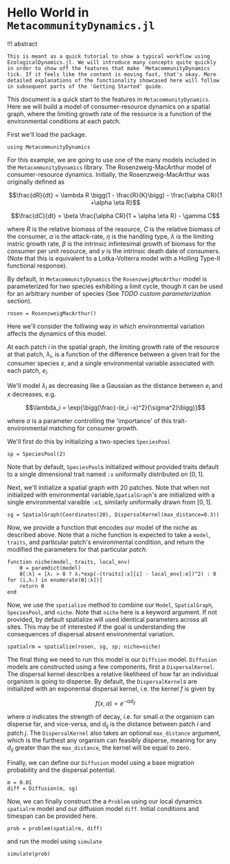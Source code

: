 # Hello World in  `MetacommunityDynamics.jl`

!!! abstract

    This is meant as a quick tutorial to show a typical workflow using EcologicalDynamics.jl. We will introduce many concepts quite quickly in order to show off the features that make `MetacommunityDynamics` tick. If it feels like the content is moving fast, that's okay. More detailed explanations of the functionality showcased here will follow in subsequent parts of the 'Getting Started' guide.

This document is a quick start to the features in `MetacommunityDynamics`. Here we will
build a model of consumer-resource dynamics on a spatial graph, where the
limiting growth rate of the resource is a function of the environmental
conditions at each patch.

First we'll load the package.

```@example 1
using MetacommunityDynamics
```

For this example, we are going to use one of the many models included in the
`MetacommunityDynamics` library. The Rosenzweig-MacArthur model of
consumer-resource dynamics. Initially, the Rosenzweig-MacArthur was originally
defined as  

$$\frac{dR}{dt} = \lambda R \bigg(1 - \frac{R}{K}\bigg) - \frac{\alpha CR}{1
+\alpha \eta R}$$

$$\frac{dC}{dt} = \beta \frac{\alpha CR}{1 + \alpha \eta R} - \gamma   C$$

where $R$ is the relative biomass of the resource, $C$ is the relative biomass
of the consumer, $\alpha$ is the attack-rate, $\eta$ is the handling type,
$\lambda$ is the limiting instric growth rate,  $\beta$ is the intrinsic
infintesimal growth of biomass for the consumer per unit resource, and $\gamma$
is the intrinsic death date of consumers. (Note that this is equivalent to a
Lotka-Volterra model with a Holling Type-II functional response).

By default, in `MetacommunityDynamics` the `RosenzweigMacArthur` model is parameterized
for two species exhibiting a limit cycle, though it can be used for an arbitrary
number of species (See _TODO custom parameterization_ section). 

```@example 1
rosen = RosenzweigMacArthur()
```

Here we'll consider the folliwing way in which environmental variation affects
the dynamics of this model.

At each patch $i$ in the spatial graph, the limiting growth rate of the resource
at that patch, $\lambda_i$, is a function of the difference between a given
trait for the consumer species $x$, and a single environmental variable
associated with each patch, $e_i$. 

We'll model $\lambda_i$ as decreasing like a Gaussian as the distance between
$e_i$ and $x$ decreases, e.g. 

$$\lambda_i = \exp{\bigg(\frac{-(e_i -x)^2}{\sigma^2}\bigg)}$$

where $\sigma$ is a parameter controlling the 'importance' of this
trait-environmental matching for consumer growth.


We'll first do this by initializing a two-species `SpeciesPool`

```@example 1
sp = SpeciesPool(2)
```

Note that by default, `SpeciesPool`s initialized without provided traits default
to a single dimensional trait named `:x` uniformally distributed on $[0,1]$. 

Next, we'll initialize a spatial graph with 20 patches. Note that when not
initialized with environmental variable,`SpatialGraph`'s are initialized with a
single environmental varaible `:e1`, similarly uniformally drawn from $[0,1]$.

```@example 1; ansicolor=true
sg = SpatialGraph(Coordinates(20), DispersalKernel(max_distance=0.3))
```

Now, we provide a function that encodes our model of the niche as described
above. Note that a niche function is expected to take a `model`, `traits`, and
particular patch's environmental condition, and return the modified the parameters for that
particular _patch_.


```@example 1
function niche(model, traits, local_env)
    θ = paramdict(model)
    θ[:λ] = [λᵢ > 0 ? λᵢ*exp(-(traits[:x][i] - local_env[:e])^2) : 0 for (i,λᵢ) in enumerate(θ[:λ])]
    return θ
end
```

Now, we use the `spatialize` method to combine our `Model`, `SpatialGraph`,
`SpeciesPool`, and `niche`. Note that `niche` here is a keyword argument. If not
provided, by default spatialize will used identical parameters across all sites.
This may be of interested if the goal is understanding the consequences of
dispersal absent environmental variation.

```@example 1
spatialrm = spatialize(rosen, sg, sp; niche=niche)
```

The final thing we need to run this model is our `Diffsion` model.
`Diffusion` models are constructed using a few components, first a
`DispersalKernel`. The dispersal kernel describes a relative likeliheed of how
far an individual organism is going to disperse. By default,
the `DispersalKernel`s are initialized with an exponential dispersal kernel,
i.e. the kernel $f$ is given by 

$$f(x, \alpha) = e^{-\alpha d_{ij}}$$

where $\alpha$ indicates the strength of decay, i.e. for small $\alpha$ the
organism can disperse far, and vice-versa, and $d_{ij}$ is the distance between
patch $i$ and patch $j$.  The `DispersalKernel` also takes an optional
`max_distance` argument, which is the furthest any organism can feasibly
disperse, meaning for any $d_{ij}$ greater than the `max_distance`, the kernel
will be equal to zero. 


Finally, we can define our `Diffusion` model using a base migration probability and the dispersal potential.

```@example 1
m = 0.01
diff = Diffusion(m, sg)
```
Now, we can finally construct the a `Problem` using our local dynamics
`spatialrm` model and our diffusion model `diff`. Initial conditions and
timespan can be provided here.

```@example 1
prob = problem(spatialrm, diff)
```

and run the model using `simulate`

```@example 1; ansicolor=true
simulate(prob)
```
